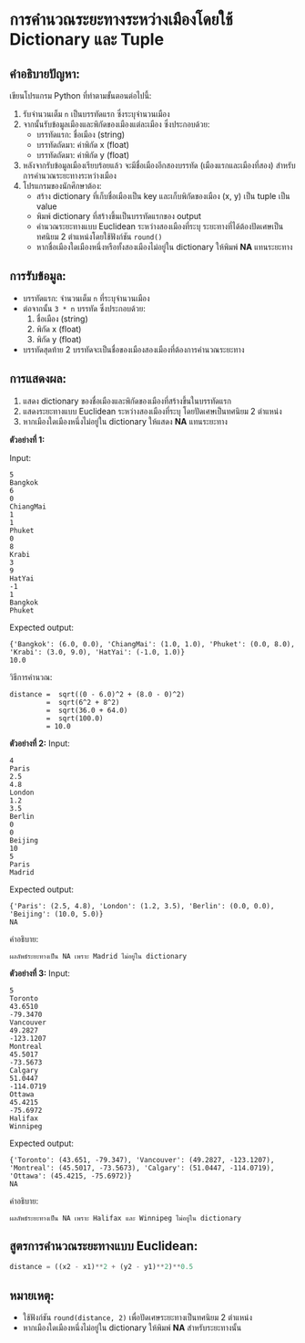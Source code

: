 # การคำนวณระยะทางระหว่างเมืองโดยใช้ Dictionary และ Tuple

## คำอธิบายปัญหา:
เขียนโปรแกรม Python ที่ทำตามขั้นตอนต่อไปนี้:
1. รับจำนวนเต็ม `n` เป็นบรรทัดแรก ซึ่งระบุจำนวนเมือง
2. จากนั้นรับข้อมูลเมืองและพิกัดของเมืองแต่ละเมือง ซึ่งประกอบด้วย:
   - บรรทัดแรก: ชื่อเมือง (string)
   - บรรทัดถัดมา: ค่าพิกัด x (float)
   - บรรทัดถัดมา: ค่าพิกัด y (float)
3. หลังจากรับข้อมูลเมืองเรียบร้อยแล้ว จะมีชื่อเมืองอีกสองบรรทัด (เมืองแรกและเมืองที่สอง) สำหรับการคำนวณระยะทางระหว่างเมือง
4. โปรแกรมของนักศึกษาต้อง:
   - สร้าง dictionary ที่เก็บชื่อเมืองเป็น key และเก็บพิกัดของเมือง (x, y) เป็น tuple เป็น value
   - พิมพ์ dictionary ที่สร้างขึ้นเป็นบรรทัดแรกของ output
   - คำนวณระยะทางแบบ Euclidean ระหว่างสองเมืองที่ระบุ ระยะทางที่ได้ต้องปัดเศษเป็นทศนิยม 2 ตำแหน่งโดยใช้ฟังก์ชัน `round()`
   - หากชื่อเมืองใดเมืองหนึ่งหรือทั้งสองเมืองไม่อยู่ใน dictionary ให้พิมพ์ **NA** แทนระยะทาง

## การรับข้อมูล:
- บรรทัดแรก: จำนวนเต็ม `n` ที่ระบุจำนวนเมือง
- ต่อจากนั้น `3 * n` บรรทัด ซึ่งประกอบด้วย:
  1. ชื่อเมือง (string)
  2. พิกัด x (float)
  3. พิกัด y (float)
- บรรทัดสุดท้าย 2 บรรทัดจะเป็นชื่อของเมืองสองเมืองที่ต้องการคำนวณระยะทาง

## การแสดงผล:
1. แสดง dictionary ของชื่อเมืองและพิกัดของเมืองที่สร้างขึ้นในบรรทัดแรก
2. แสดงระยะทางแบบ Euclidean ระหว่างสองเมืองที่ระบุ โดยปัดเศษเป็นทศนิยม 2 ตำแหน่ง
3. หากเมืองใดเมืองหนึ่งไม่อยู่ใน dictionary ให้แสดง **NA** แทนระยะทาง

**ตัวอย่างที่ 1:**

Input:

```text
5
Bangkok
6
0
ChiangMai
1
1
Phuket
0
8
Krabi
3
9
HatYai
-1
1
Bangkok
Phuket
```

Expected output:
```text
{'Bangkok': (6.0, 0.0), 'ChiangMai': (1.0, 1.0), 'Phuket': (0.0, 8.0), 'Krabi': (3.0, 9.0), 'HatYai': (-1.0, 1.0)}
10.0
```

วิธีการคำนวณ: 

```
distance =  sqrt((0 - 6.0)^2 + (8.0 - 0)^2)
         =  sqrt(6^2 + 8^2)
         =  sqrt(36.0 + 64.0)
         =  sqrt(100.0)
         = 10.0
```

**ตัวอย่างที่ 2:**
Input:

```text
4
Paris
2.5
4.8
London
1.2
3.5
Berlin
0
0
Beijing
10
5
Paris
Madrid
```

Expected output:
```text
{'Paris': (2.5, 4.8), 'London': (1.2, 3.5), 'Berlin': (0.0, 0.0), 'Beijing': (10.0, 5.0)}
NA
```
คำอธิบาย: 
```text
ผลลัพธ์ระยะทางเป็น NA เพราะ Madrid ไม่อยู่ใน dictionary
```

**ตัวอย่างที่ 3:**
Input:

```text
5
Toronto
43.6510
-79.3470
Vancouver
49.2827
-123.1207
Montreal
45.5017
-73.5673
Calgary
51.0447
-114.0719
Ottawa
45.4215
-75.6972
Halifax
Winnipeg
```

Expected output:
```text
{'Toronto': (43.651, -79.347), 'Vancouver': (49.2827, -123.1207), 'Montreal': (45.5017, -73.5673), 'Calgary': (51.0447, -114.0719), 'Ottawa': (45.4215, -75.6972)}
NA
```
คำอธิบาย: 
```text
ผลลัพธ์ระยะทางเป็น NA เพราะ Halifax และ Winnipeg ไม่อยู่ใน dictionary
```

## สูตรการคำนวณระยะทางแบบ Euclidean:
```python
distance = ((x2 - x1)**2 + (y2 - y1)**2)**0.5
```

## หมายเหตุ:
- ใช้ฟังก์ชัน `round(distance, 2)` เพื่อปัดเศษระยะทางเป็นทศนิยม 2 ตำแหน่ง
- หากเมืองใดเมืองหนึ่งไม่อยู่ใน dictionary ให้พิมพ์ **NA** สำหรับระยะทางนั้น
